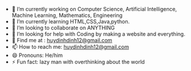 - 🔭 I’m currently working on Computer Science, Artificial Intelligence, Machine Learning, Mathematics, Engineering
- 🌱 I’m currently learning HTML,CSS,Java,python.
- 👯 I’m looking to collaborate on ANYTHING
- 🤔 I’m looking for help with Coding by making a website and everything.
- 💬 Find me at : huydinhdinh12@gmail.com
- 📫 How to reach me: huydinhdinh12@gmail.com
- 😄 Pronouns: He/him
- ⚡ Fun fact: lazy man with overthinking about the world

<!---
kyopayacc/kyopayacc is a ✨ special ✨ repository because its `README.md` (this file) appears on your GitHub profile.
You can click the Preview link to take a look at your changes.
--->
